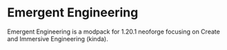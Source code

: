 # Emergent Engineering
Emergent Engineering is a modpack for 1.20.1 neoforge focusing on Create and Immersive Engineering (kinda).